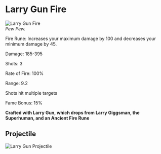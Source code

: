 # Larry Gun Fire

![Larry Gun Fire](https://vwiki.valorserver.com/api/item/picture/Larry%20Gun%20Fire)  
<i>Pew Pew.</i>  

Fire Rune: Increases your maximum damage by 100 and decreases your minimum damage by 45.

Damage: 185-395  

Shots: 3  

Rate of Fire: 100%  

Range: 9.2  

Shots hit multiple targets  

Fame Bonus: 15%  

**Crafted with Larry Gun, which drops from Larry Giggsman, the Superhuman, and an Ancient Fire Rune**



## Projectile

![Larry Gun Projectile](https://cdn.discordapp.com/attachments/948363279783309403/948382060266004480/unknown.png)
